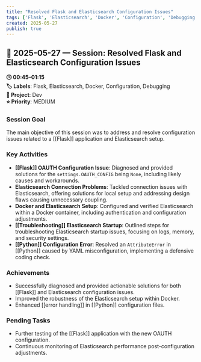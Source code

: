 ```yaml
---
title: "Resolved Flask and Elasticsearch Configuration Issues"
tags: ['Flask', 'Elasticsearch', 'Docker', 'Configuration', 'Debugging']
created: 2025-05-27
publish: true
---
```


## 📅 2025-05-27 — Session: Resolved Flask and Elasticsearch Configuration Issues

**🕒 00:45–01:15**  
**🏷️ Labels**: Flask, Elasticsearch, Docker, Configuration, Debugging  
**📂 Project**: Dev  
**⭐ Priority**: MEDIUM  


### Session Goal
The main objective of this session was to address and resolve configuration issues related to a [[Flask]] application and Elasticsearch setup.

### Key Activities
- **[[Flask]] OAUTH Configuration Issue**: Diagnosed and provided solutions for the `settings.OAUTH_CONFIG` being `None`, including likely causes and workarounds.
- **Elasticsearch Connection Problems**: Tackled connection issues with Elasticsearch, offering solutions for local setup and addressing design flaws causing unnecessary coupling.
- **Docker and Elasticsearch Setup**: Configured and verified Elasticsearch within a Docker container, including authentication and configuration adjustments.
- **[[Troubleshooting]] Elasticsearch Startup**: Outlined steps for troubleshooting Elasticsearch startup issues, focusing on logs, memory, and security settings.
- **[[Python]] Configuration Error**: Resolved an `AttributeError` in [[Python]] caused by YAML misconfiguration, implementing a defensive coding check.

### Achievements
- Successfully diagnosed and provided actionable solutions for both [[Flask]] and Elasticsearch configuration issues.
- Improved the robustness of the Elasticsearch setup within Docker.
- Enhanced [[error handling]] in [[Python]] configuration files.

### Pending Tasks
- Further testing of the [[Flask]] application with the new OAUTH configuration.
- Continuous monitoring of Elasticsearch performance post-configuration adjustments.
